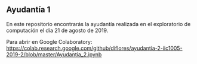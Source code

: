 ## Ayudantía 1

En este repositorio encontrarás la ayudantía realizada en el exploratorio de computación el día 21 de agosto de 2019.

Para abrir en Google Colaboratory: https://colab.research.google.com/github/diflores/ayudantia-2-iic1005-2019-2/blob/master/Ayudantia_2.ipynb

